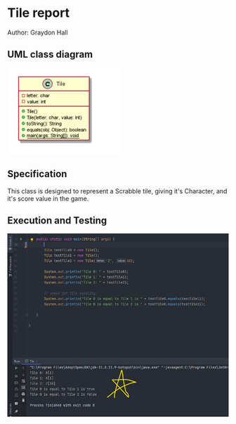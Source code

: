 # Tile report
Author: Graydon Hall

## UML class diagram
![Tile UML Screenshot](TileUMLScreenshot.png)

## Specification
This class is designed to represent a Scrabble tile, giving it's Character, and it's score value in the game.

## Execution and Testing
![Tile Output Screenshot](TileOutputScreenshot.png)

